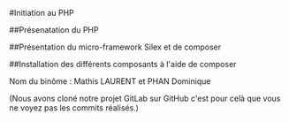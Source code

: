 #Initiation au PHP

##Présenatation du PHP

##Présentation du micro-framework Silex et de composer

##Installation des différents composants à l'aide de composer

Nom du binôme : Mathis LAURENT et PHAN Dominique

(Nous avons cloné notre projet GitLab sur GitHub c'est pour celà que vous ne voyez pas les commits réalisés.)
